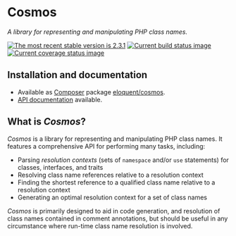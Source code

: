 # Cosmos

*A library for representing and manipulating PHP class names.*

[![The most recent stable version is 2.3.1][version-image]][Semantic versioning]
[![Current build status image][build-image]][Current build status]
[![Current coverage status image][coverage-image]][Current coverage status]

## Installation and documentation

* Available as [Composer] package [eloquent/cosmos].
* [API documentation] available.

## What is *Cosmos*?

*Cosmos* is a library for representing and manipulating PHP class names. It
features a comprehensive API for performing many tasks, including:

- Parsing *resolution contexts* (sets of `namespace` and/or `use` statements)
  for classes, interfaces, and traits
- Resolving class name references relative to a resolution context
- Finding the shortest reference to a qualified class name relative to a
  resolution context
- Generating an optimal resolution context for a set of class names

*Cosmos* is primarily designed to aid in code generation, and resolution of
class names contained in comment annotations, but should be useful in any
circumstance where run-time class name resolution is involved.

<!-- References -->

[API documentation]: http://lqnt.co/cosmos/artifacts/documentation/api/
[Composer]: http://getcomposer.org/
[build-image]: http://img.shields.io/travis/eloquent/cosmos/develop.svg "Current build status for the develop branch"
[Current build status]: https://travis-ci.org/eloquent/cosmos
[coverage-image]: http://img.shields.io/coveralls/eloquent/cosmos/develop.svg "Current test coverage for the develop branch"
[Current coverage status]: https://coveralls.io/r/eloquent/cosmos
[eloquent/cosmos]: https://packagist.org/packages/eloquent/cosmos
[Semantic versioning]: http://semver.org/
[version-image]: http://img.shields.io/:semver-2.3.1-brightgreen.svg "This project uses semantic versioning"
